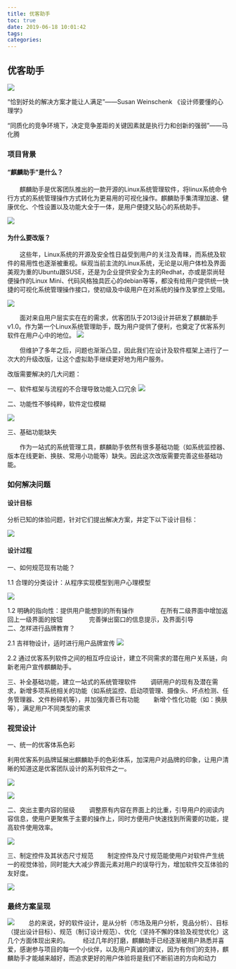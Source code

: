 ```yaml
---
title: 优客助手
toc: true
date: 2019-06-18 10:01:42
tags:
categories:
---
```






## 优客助手

![](http://www.ubuntukylin.com/upload/201901/1546666944193197.jpg)

“恰到好处的解决方案才能让人满足”——Susan Weinschenk 《设计师要懂的心理学》

“同质化的竞争环境下，决定竞争差距的关键因素就是执行力和创新的强弱”——马化腾

### 项目背景

#### “麒麟助手”是什么？

　　麒麟助手是优客团队推出的一款开源的Linux系统管理软件，将linux系统命令行方式的系统管理操作方式转化为更易用的可视化操作。麒麟助手集清理加速、健康优化、个性设置以及功能大全于一体，是用户便捷又贴心的系统助手。

![](http://www.ubuntukylin.com/upload/201901/1546567331404199.png)

#### 为什么要改版？

　　这些年，Linux系统的开源及安全性日益受到用户的关注及青睐，而系统及软件的易用性也逐渐被重视。纵观当前主流的Linux系统，无论是以用户体检及界面美观为重的Ubuntu跟SUSE，还是为企业提供安全为主的Redhat，亦或是崇尚轻便操作的Linux Mini、代码风格独具匠心的debian等等，都没有给用户提供统一快捷的可视化系统管理操作接口，使初级及中级用户在对系统的操作及掌控上受阻。

![](http://www.ubuntukylin.com/upload/201901/1546567408543248.png)

　　面对来自用户层实实在在的需求，优客团队于2013设计并研发了麒麟助手v1.0。作为第一个Linux系统管理助手，既为用户提供了便利，也奠定了优客系列软件在用户心中的地位。
![](http://www.ubuntukylin.com/upload/201901/1546567506521331.png)

　　但维护了多年之后，问题也渐渐凸显，因此我们在设计及软件框架上进行了一次大的升级改版，让这个虚拟助手继续更好地为用户服务。

改版需要解决的几大问题：

一、软件框架与流程的不合理导致功能入口冗余
![](http://www.ubuntukylin.com/upload/201901/1546567525651495.png)

二、功能性不够纯粹，软件定位模糊

![](http://www.ubuntukylin.com/upload/201901/1546567541199516.png)

三、基础功能缺失

　　作为一站式的系统管理工具，麒麟助手依然有很多基础功能（如系统监控器、版本在线更新、换肤、常用小功能等）缺失。因此这次改版需要完善这些基础功能。

### 如何解决问题

#### 设计目标

分析已知的体验问题，针对它们提出解决方案，并定下以下设计目标：

![](http://www.ubuntukylin.com/upload/201901/1546567619672431.png)

#### 设计过程

一、如何规范现有功能？

1.1 合理的分类设计：从程序实现模型到用户心理模型

![](http://www.ubuntukylin.com/upload/201901/1546567658549268.png)

1.2 明确的指向性：提供用户能想到的所有操作　　
　　在所有二级界面中增加返回上一级界面的按钮　　
　　完善弹出窗口的信息提示，及界面引导　　
　　
二、怎样进行品牌教育？

2.1 吉祥物设计，适时进行用户品牌宣传
![](http://www.ubuntukylin.com/upload/201901/1546567709627360.png)

2.2 通过优客系列软件之间的相互呼应设计，建立不同需求的潜在用户关系链，向新老用户宣传麒麟助手。

三、补全基础功能，建立一站式的系统管理软件
　　调研用户的现有及潜在需求，新增多项系统相关的功能（如系统监控、启动项管理、摄像头、坏点检测、任务管理器、文件粉碎机等），并加强完善已有功能
　　新增个性化功能（如：换肤等），满足用户不同类型的需求

### 视觉设计

一、统一的优客体系色彩

利用优客系列品牌延展出麒麟助手的色彩体系，加深用户对品牌的印象，让用户清晰的知道这是优客团队设计的系列软件之一。

![](http://www.ubuntukylin.com/upload/201901/1546567741174690.png)

![](http://www.ubuntukylin.com/upload/201901/1546567768363024.png)

二、突出主要内容的层级
　　调整原有内容在界面上的比重，引导用户的阅读内容信息，使用户更聚焦于主要的操作上，同时方便用户快速找到所需要的功能，提高软件使用效率。

![](http://www.ubuntukylin.com/upload/201901/1546567812925942.png)

三、制定控件及其状态尺寸规范
　　制定控件及尺寸规范能使用户对软件产生统一的视觉体验，同时能大大减少界面元素对用户的误导行为，增加软件交互体验的友好度。

![](http://www.ubuntukylin.com/upload/201901/1546567836952348.png)

### 最终方案呈现

![](http://www.ubuntukylin.com/upload/201901/1546567860891900.png)
　　总的来说，好的软件设计，是从分析（市场及用户分析，竞品分析）、目标（提出设计目标）、规范（制订设计规范）、优化（坚持不懈的体验及视觉优化）这几个方面体现出来的。
　　经过几年的打磨，麒麟助手已经逐渐被用户熟悉并喜爱，感谢参与项目的每一个小伙伴，以及用户真诚的建议，因为有你们的支持，麒麟助手才能越来越好，而追求更好的用户体验将是我们不断前进的方向和动力